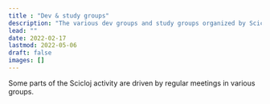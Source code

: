 ```yaml
---
title : "Dev & study groups"
description: "The various dev groups and study groups organized by Scicloj"
lead: ""
date: 2022-02-17
lastmod: 2022-05-06
draft: false
images: []
---
```


Some parts of the Scicloj activity are driven by regular meetings in various groups.



